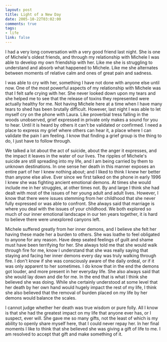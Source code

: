 ```yaml
--- 
layout: post
title: Light of a New Day
date: 2005-10-22T03:02:00
comments: true
tags:
- life
link: false
---
```

I had a very long conversation with a very good friend last night. She is one of Michele's oldest friends, and through my relationship with Michele I was able to develop my own friendship with her. Like me she is struggling to understand and absorb what happened to Michele. Like me she alternates between moments of relative calm and ones of great pain and sadness.

I was able to cry with her, something I have not done with anyone else until now. One of the most powerful aspects of my relationship with Michele was that I felt safe crying with her. She never looked down upon my tears and she helped me to see that the release of toxins they represented were actually healthy for me. Not having Michele here at a time when I have many tears to shed has been brutally difficult. However, last night I was able to let myself cry on the phone with Laura. Like proverbial tress falling in the woods unobserved, grief expressed in private only makes a sound for you to hear. Until it is heard by others it can't be validated or confirmed. I need a place to express my grief where others can hear it, a place where I can validate the pain I am feeling. I know that finding a grief group is the thing to do, I just have to follow through.

We talked a lot about the act of suicide, about the anger it expresses, and the impact it leaves in the water of our lives. The ripples of Michele's suicide are still spreading into my life, and I am being carried by them to unknown destinations. In one sense her death in this manner exposes an entire part of her I knew nothing about; and I liked to think I knew her better than anyone else alive. Ever since we first talked on the phone in early 1996 I knew she was fighting ancient emotional demons. At times she would include me in her struggles, at other times not. By and large I think she had dealt with most of the issues of her young adult and adult lives. However, I know that there were issues stemming from her childhood that she never fully expressed or was able to confront. She always said that marriage is where you deal with the issues of your childhood. We both explored so much of our inner emotional landscape in our ten years together, it is hard to believe there were unexplored canyons left.

Michele suffered greatly from her inner demons, and I believe she felt her having these made her a burden to others. She was loathe to feel obligated to anyone for any reason. Have deep seated feelings of guilt and shame must have been terrifying for her. She always told me that she would walk through fire for me, know I understand that she was really saying that staying and facing her inner demons every day was truly walking through fire. I don't know if she was consciously aware of the daily ordeal, or if it was only apparent to her sometimes. I do know that in the end the demons got louder, and more present in her everyday life. She also always said that she would lay down and die for me. In the end that is what I think she believed she was doing. While she certainly understood at some level that her death by her own hand would hugely impact the rest of my life, I think she also believed that the removal of burden placed on my life by her demons would balance the scales.

I cannot judge whether her death was true wisdom or pure folly. All I know is that she had the greatest impact on my life that anyone ever has, or I suspect, ever will. She gave me so many gifts, not the least of which is my ability to openly share myself here, that I could never repay her. In her final moments I like to think that she believed she was giving a gift of life to me. I am resolved to accept that gift and make something of it.
